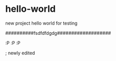 # hello-world
new project hello world for testing

##########fsdfdfdgdg###################

:P :P :P

; newly edited
